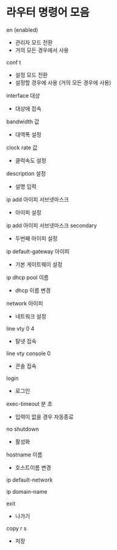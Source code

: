 # 라우터 명령어 모음



en (enabled)

- 관리자 모드 전환
- 거의 모든 경우에서 사용

conf t

- 설정 모드 전환
- 설정할 경우에 사용 (거의 모든 경우에 사용)

interface 대상

- 대상에 접속

bandwidth 값

- 대역폭 설정

clock rate 값

- 클럭속도 설정

description 설정

- 설명 입력



ip add 아이피 서브넷마스크

- 아이피 설정

ip add 아이피 서브넷마스크 secondary

- 두번째 아이피 설정

ip default-gateway 아이피

- 기본 게이트웨이 설정

ip dhcp pool 이름

- dhcp 이름 변경

network 아이피

- 네트워크 설정

line vty 0 4

- 탈넷 접속

line vty console 0

- 콘솔 접속

login

- 로그인

exec-timeout 분 초

- 입력이 없을 경우 자동종료

no shutdown

- 활성화

hostname 이름

- 호스트이름 변경

ip default-network

ip domain-name

exit

- 나가기

copy r s

- 저장